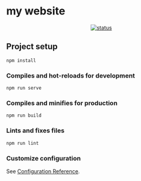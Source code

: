 # my website

<p align="center">
  <a href="https://github.com/umpornsoeau/website/actions?query=CI"><img alt="status" src="https://github.com/umpornsoeau/website/workflows/CI/badge.svg"></a>
</p>

## Project setup
```
npm install
```

### Compiles and hot-reloads for development
```
npm run serve
```

### Compiles and minifies for production
```
npm run build
```

### Lints and fixes files
```
npm run lint
```

### Customize configuration
See [Configuration Reference](https://cli.vuejs.org/config/).

